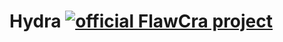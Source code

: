 # Hydra [![official FlawCra project](https://flawcra.cc/img/badges/official_flat.svg)](https://github.com/FlawCra)
